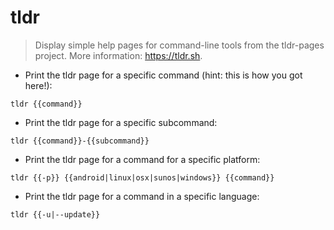 # tldr

> Display simple help pages for command-line tools from the tldr-pages project.
> More information: <https://tldr.sh>.

- Print the tldr page for a specific command (hint: this is how you got here!):

`tldr {{command}}`

- Print the tldr page for a specific subcommand:

`tldr {{command}}-{{subcommand}}`

- Print the tldr page for a command for a specific platform:

`tldr {{-p}} {{android|linux|osx|sunos|windows}} {{command}}`

- Print the tldr page for a command in a specific language:

`tldr {{-u|--update}}`
